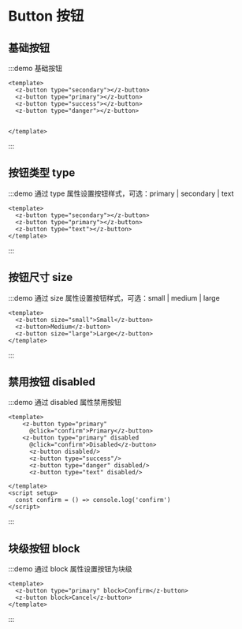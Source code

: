 # Button 按钮

## 基础按钮

:::demo 基础按钮

```vue
<template>
  <z-button type="secondary"></z-button>
  <z-button type="primary"></z-button>
  <z-button type="success"></z-button>
  <z-button type="danger"></z-button>


</template>
```

:::

## 按钮类型 type

:::demo 通过 type 属性设置按钮样式，可选：primary | secondary | text

```vue
<template>
  <z-button type="secondary"></z-button>
  <z-button type="primary"></z-button>
  <z-button type="text"></z-button>
</template>
```

:::

## 按钮尺寸 size

:::demo 通过 size 属性设置按钮样式，可选：small | medium | large
```vue
<template>
  <z-button size="small">Small</z-button>
  <z-button>Medium</z-button>
  <z-button size="large">Large</z-button>
</template>
```
:::


## 禁用按钮 disabled

:::demo 通过 disabled 属性禁用按钮
```vue
<template>
    <z-button type="primary"          
      @click="confirm">Primary</z-button>
    <z-button type="primary" disabled 
      @click="confirm">Disabled</z-button>
      <z-button disabled/>
      <z-button type="success"/>
      <z-button type="danger" disabled/>
      <z-button type="text" disabled/>

</template>
<script setup>
  const confirm = () => console.log('confirm')
</script>

```
:::

## 块级按钮 block

:::demo 通过 block 属性设置按钮为块级
```vue
<template>
  <z-button type="primary" block>Confirm</z-button>
  <z-button block>Cancel</z-button>
</template>
```
:::